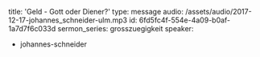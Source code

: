 title: 'Geld - Gott oder Diener?'
type: message
audio: /assets/audio/2017-12-17-johannes_schneider-ulm.mp3
id: 6fd5fc4f-554e-4a09-b0af-1a7d7f6c033d
sermon_series: grosszuegigkeit
speaker:
  - johannes-schneider
